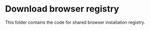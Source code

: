 # Download browser registry

This folder contains the code for shared browser installation registry.